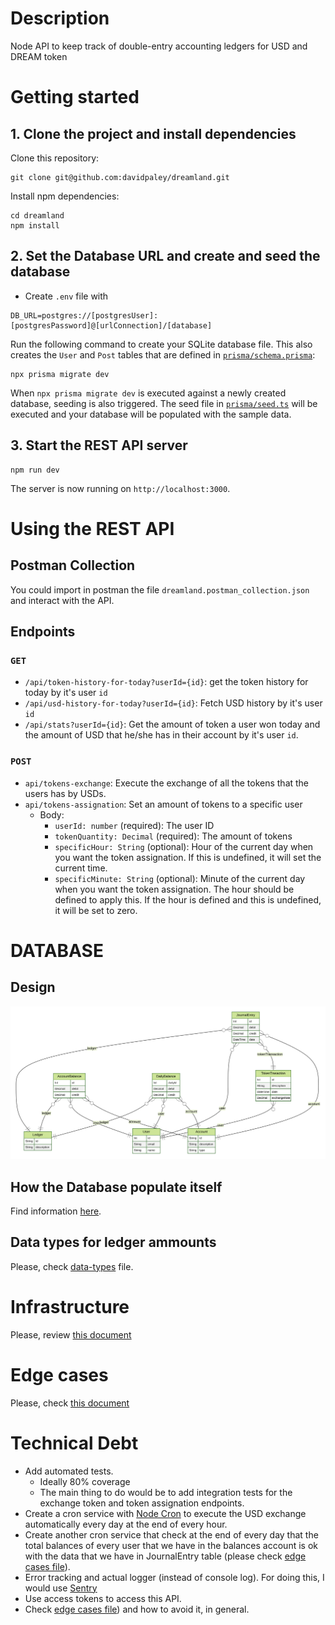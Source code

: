 # Description

Node API to keep track of double-entry accounting ledgers for USD and DREAM token

# Getting started

## 1. Clone the project and install dependencies

Clone this repository:

```
git clone git@github.com:davidpaley/dreamland.git
```

Install npm dependencies:

```
cd dreamland
npm install
```

## 2. Set the Database URL and create and seed the database

- Create `.env` file with

```
DB_URL=postgres://[postgresUser]:[postgresPassword]@[urlConnection]/[database]
```

Run the following command to create your SQLite database file. This also creates the `User` and `Post` tables that are defined in [`prisma/schema.prisma`](./prisma/schema.prisma):

```
npx prisma migrate dev
```

When `npx prisma migrate dev` is executed against a newly created database, seeding is also triggered. The seed file in [`prisma/seed.ts`](./prisma/seed.ts) will be executed and your database will be populated with the sample data.

## 3. Start the REST API server

```
npm run dev
```

The server is now running on `http://localhost:3000`.

# Using the REST API

## Postman Collection

You could import in postman the file `dreamland.postman_collection.json` and interact with the API.

## Endpoints

### `GET`

- `/api/token-history-for-today?userId={id}`: get the token history for today by it's user `id`
- `/api/usd-history-for-today?userId={id}`: Fetch USD history by it's user `id`
- `/api/stats?userId={id}`: Get the amount of token a user won today and the amount of USD that he/she has in their account by it's user `id`.

### `POST`

- `api/tokens-exchange`: Execute the exchange of all the tokens that the users has by USDs.
- `api/tokens-assignation`: Set an amount of tokens to a specific user
  - Body:
    - `userId: number` (required): The user ID
    - `tokenQuantity: Decimal` (required): The amount of tokens
    - `specificHour: String` (optional): Hour of the current day when you want the token assignation. If this is undefined, it will set the current time.
    - `specificMinute: String` (optional): Minute of the current day when you want the token assignation. The hour should be defined to apply this. If the hour is defined and this is undefined, it will be set to zero.

# DATABASE

## Design

<img src="./prisma/ERD.svg">

## How the Database populate itself

Find information [here](docs/database-population.md).

## Data types for ledger ammounts

Please, check [data-types](docs/data-types.md) file.

# Infrastructure

Please, review [this document](docs/infrastructure.md)

# Edge cases

Please, check [this document](docs/edge-cases.md)

# Technical Debt

- Add automated tests.
  - Ideally 80% coverage
  - The main thing to do would be to add integration tests for the exchange token and token assignation endpoints.
- Create a cron service with [Node Cron](https://www.npmjs.com/package/node-cron) to execute the USD exchange automatically every day at the end of every hour.
- Create another cron service that check at the end of every day that the total balances of every user that we have in the balances account is ok with the data that we have in JournalEntry table (please check [edge cases file](docs/edge-cases.md)).
- Error tracking and actual logger (instead of console log). For doing this, I would use [Sentry](https://sentry.io/)
- Use access tokens to access this API.
- Check [edge cases file](docs/edge-cases.md)) and how to avoid it, in general.

